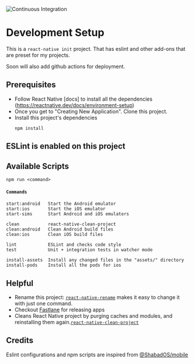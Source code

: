 ![Continuous Integration](https://github.com/saihaj/saihaj-react-native-starter/workflows/Continuous%20Integration/badge.svg)

# Development Setup

This is a `react-native init` project. That has eslint and other add-ons that are preset for my projects.

Soon will also add github actions for deployment.

## Prerequisites
* Follow React Native [docs] to install all the dependencies (https://reactnative.dev/docs/environment-setup)
* Once you get to "Creating New Application". Clone this project.
* Install this project's dependencies
  ```
  npm install
  ```

## ESLint is enabled on this project

## Available Scripts

`npm run <command>`

#### `Commands`
```
start:android   Start the Android emulator
start:ios       Start the iOS emulator
start-sims      Start Android and iOS emulators

clean           react-native-clean-project
clean:android   Clean Android build files
clean:ios       Clean iOS build files

lint            ESLint and checks code style
test            Unit + integration tests in watcher mode

install-assets 	Install any changed files in the "assets/" directory
install-pods    Install all the pods for ios
```

## Helpful

* Rename this project:  [`react-native-rename`](https://www.npmjs.com/package/react-native-rename) makes it easy to change it with just one command.
* Checkout [Fastlane](https://docs.fastlane.tools/getting-started/cross-platform/react-native/) for releasing apps
* Cleans React Native project by purging caches and modules, and reinstalling them again.[`react-native-clean-project`](https://github.com/pmadruga/react-native-clean-project)
## Credits
Eslint configurations and npm scripts are inspired from [@ShabadOS/mobile](https://github.com/ShabadOS/mobile)
